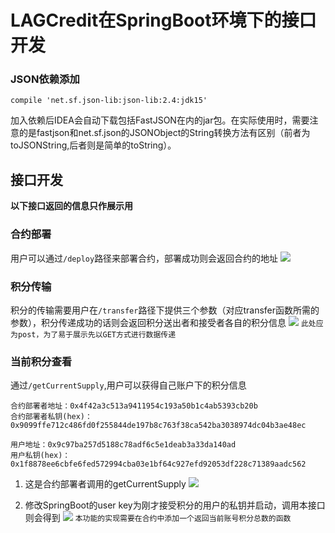 # LAGCredit在SpringBoot环境下的接口开发
### JSON依赖添加
```
compile 'net.sf.json-lib:json-lib:2.4:jdk15'
```
加入依赖后IDEA会自动下载包括FastJSON在内的jar包。在实际使用时，需要注意的是fastjson和net.sf.json的JSONObject的String转换方法有区别（前者为toJSONString,后者则是简单的toString）。

## 接口开发
**以下接口返回的信息只作展示用**
### 合约部署
用户可以通过`/deploy`路径来部署合约，部署成功则会返回合约的地址
![](https://github.com/marknash666/FiscoBcos-Exercises/blob/master/images/image-for-springboot/interface_dev2.png)

### 积分传输
积分的传输需要用户在`/transfer`路径下提供三个参数（对应transfer函数所需的参数），积分传递成功的话则会返回积分送出者和接受者各自的积分信息
![](https://github.com/marknash666/FiscoBcos-Exercises/blob/master/images/image-for-springboot/interface_dev3.png)
`此处应为post，为了易于展示先以GET方式进行数据传递`
### 当前积分查看
通过`/getCurrentSupply`,用户可以获得自己账户下的积分信息
```
合约部署者地址：0x4f42a3c513a9411954c193a50b1c4ab5393cb20b
合约部署者私钥(hex)：0x9099ffe712c486fd0f255844de197b8c763f38ca542ba3038974dc04b3ae48ec

用户地址：0x9c97ba257d5188c78adf6c5e1deab3a33da140ad
用户私钥(hex)：0x1f8878ee6cbfe6fed572994cba03e1bf64c927efd92053df228c71389aadc562
```
1. 这是合约部署者调用的getCurrentSupply
![](https://github.com/marknash666/FiscoBcos-Exercises/blob/master/images/image-for-springboot/interface_dev4.png)

2. 修改SpringBoot的user key为刚才接受积分的用户的私钥并启动，调用本接口则会得到
![](https://github.com/marknash666/FiscoBcos-Exercises/blob/master/images/image-for-springboot/interface_dev5.png)
`本功能的实现需要在合约中添加一个返回当前账号积分总数的函数`
